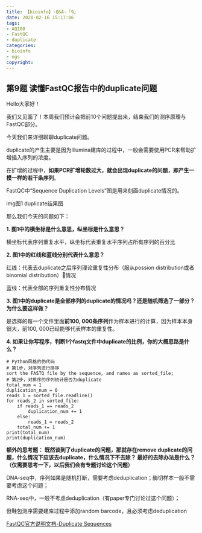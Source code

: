 ```yaml
---
title: 【bioinfo】-Q&A-「9」
date: 2020-02-16 15:17:06
tags:
- AQ100
- FastQC
- duplicate
categories:
- bioinfo
- ngs
copyright:
---
```

## 第9题 读懂FastQC报告中的duplicate问题
Hello大家好！

我们又见面了！本周我们预计会把前10个问题提出来，结束我们的测序原理与FastQC部分。

今天我们来详细聊聊duplicate问题。

duplicate的产生主要是因为Illumina建库的过程中，一般会需要使用PCR来帮助扩增插入序列的浓度。

在扩增的过程中，**如果PCR扩增轮数过大，就会出现duplicate的问题，即产生一模一样的若干条序列**。

FastQC中“Sequence Duplication Levels”图是用来刻画duplicate情况的。

img图1 duplicate结果图

那么我们今天的问题如下：

**1. 图1中的横坐标是什么意思，纵坐标是什么意思？**

横坐标代表序列重复水平，纵坐标代表重复水平序列占所有序列的百分比

**2. 图1中的红线和蓝线分别代表什么意思？**

红线：代表去duplicate之后序列理论重复性分布（服从possion distribution或者binomial distribution）情况

蓝线：代表全部的序列重复性分布情况

**3. 图1中的duplicate是全部序列的duplicate的情况吗？还是随机筛选了一部分？为什么要这样做？**

是选择的每一个文件里面**前100, 000条序列**作为样本进行的计算，因为样本本身很大，前100, 000已经能够代表样本的重复性。

**4. 如果让你写程序，判断1个fastq文件中duplicate的比例，你的大概思路是什么？**
```
# Python风格的伪代码
# 第1步，对序列进行排序
sort the FASTQ file by the sequence, and names as sorted_file;
# 第2步，对排序的序列统计是否为duplicate
total_num = 1
duplication_num = 0
reads_1 = sorted_file.readline()
for reads_2 in sorted_file:
    if reads_1 == reads_2
        duplication_num += 1
    else:
        reads_1 = reads_2
    total_num += 1
print(total_num)
print(duplication_num)
```
**额外的思考题：
既然谈到了duplicate的问题，那就存在remove duplicate的问题，什么情况下应该去duplicate，什么情况下不去除？ 最好的去除办法是什么？（仅需要思考一下，以后我们会有专题讨论这个问题）**

DNA-seq中，序列如果是随机打断，需要考虑deduplication；酶切样本一般不需要考虑这个问题；

RNA-seq中，一般不考虑deduplication（有paper专门讨论过这个问题）；

但鞋包测序需要建库过程中添加random barcode，且必须考虑deduplication

[FastQC官方说明文档-Duplicate Sequences](http://www.bioinformatics.babraham.ac.uk/projects/fastqc/Help/3%20Analysis%20Modules/8%20Duplicate%20Sequences.html)

